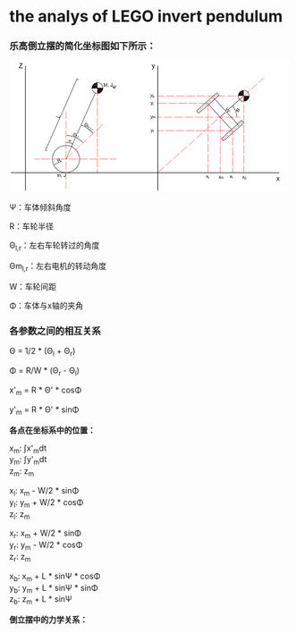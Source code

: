 # the analys of LEGO invert pendulum
### 乐高倒立摆的简化坐标图如下所示：
![](image/invert_pendulum.png)

Ψ：车体倾斜角度

R：车轮半径

Θ<sub>l,r</sub>：左右车轮转过的角度

Θm<sub>l,r</sub>：左右电机的转动角度

W：车轮间距

Φ：车体与x轴的夹角
### 各参数之间的相互关系

Θ = 1/2 * (Θ<sub>l</sub> + Θ<sub>r</sub>)

Φ = R/W * (Θ<sub>r</sub> - Θ<sub>l</sub>)

x'<sub>m</sub> = R * Θ' * cosΦ

y'<sub>m</sub> = R * Θ' * sinΦ

**各点在坐标系中的位置：**

x<sub>m</sub>: &int;x'<sub>m</sub>dt  
y<sub>m</sub>: &int;y'<sub>m</sub>dt  
z<sub>m</sub>: z<sub>m</sub>

x<sub>l</sub>: x<sub>m</sub> - W/2 * sinΦ  
y<sub>l</sub>: y<sub>m</sub> + W/2 * cosΦ  
z<sub>l</sub>: z<sub>m</sub>

x<sub>r</sub>: x<sub>m</sub> + W/2 * sinΦ  
y<sub>r</sub>: y<sub>m</sub> - W/2 * cosΦ  
z<sub>r</sub>: z<sub>m</sub>

x<sub>b</sub>: x<sub>m</sub> + L * sinΨ * cosΦ  
y<sub>b</sub>: y<sub>m</sub> + L * sinΨ * sinΦ  
z<sub>b</sub>: z<sub>m</sub> + L * sinΨ  

**倒立摆中的力学关系：**


